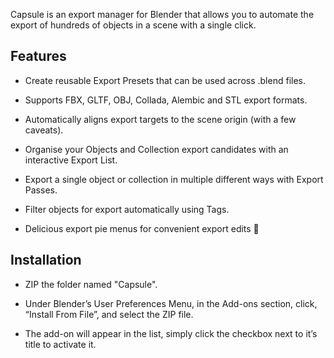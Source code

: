 
Capsule is an export manager for Blender that allows you to automate the export of hundreds of objects in a scene with a single click. 


## Features

- Create reusable Export Presets that can be used across .blend files.

- Supports FBX, GLTF, OBJ, Collada, Alembic and STL export formats.

- Automatically aligns export targets to the scene origin (with a few caveats).

- Organise your Objects and Collection export candidates with an interactive Export List.

- Export a single object or collection in multiple different ways with Export Passes.

- Filter objects for export automatically using Tags.

- Delicious export pie menus for convenient export edits 🥧


## Installation

- ZIP the folder named "Capsule".

- Under Blender’s User Preferences Menu, in the Add-ons section, click, “Install From File”, and select the ZIP file.

- The add-on will appear in the list, simply click the checkbox next to it’s title to activate it.






